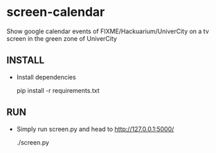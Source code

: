 screen-calendar
===============

Show google calendar events of FIXME/Hackuarium/UniverCity on a tv screen in the green zone of UniverCity

INSTALL
-------

* Install dependencies

    pip install -r requirements.txt

RUN
---

* Simply run screen.py and head to http://127.0.0.1:5000/

    ./screen.py

